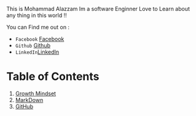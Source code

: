 This is Mohammad Alazzam Im a software Enginner Love to Learn about any thing in this world !!

You can Find me out on :
* `Facebook` [Facebook](https://www.facebook.com/show.bfhmk)
* `Github` [Github](https://github.com/MohdAzzam)
* `LinkedIn`[LinkedIn](https://www.linkedin.com/in/malazzam94/) 

# Table of Contents

1. [Growth Mindset](https://mohdazzam.github.io/reading-notes/growthmindset)
2. [MarkDown](https://mohdazzam.github.io/reading-notes/read02a)
3. [GitHub](https://mohdazzam.github.io/reading-notes/read02b)


